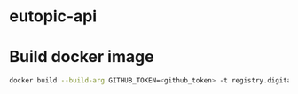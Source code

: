 # eutopic-api

# Build docker image

```bash
docker build --build-arg GITHUB_TOKEN=<github_token> -t registry.digitalocean.com/ticketland/eutopic-api:<version> -f ./operations/api/Dockerfile ./src/api
```
